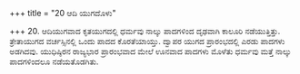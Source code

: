 +++
title = "20 ಆದಿ ಯುಗದೊಳು"

+++
20. ಆದಿಯುಗವಾದ ಕೃತಯುಗದಲ್ಲಿ ಧರ್ಮವು ನಾಲ್ಕು ಪಾದಗಳಿಂದ ದೃಢವಾಗಿ ಕಾಲೂರಿ ನಡೆಯುತ್ತಿತ್ತು. ತ್ರೇತಾಯುಗದ ವರ್ಚಸ್ಸಿನಲ್ಲಿ ಒಂದು ಪಾದದ ಕೊರತೆಯಾಯ್ತು. ದ್ವಾಪರ ಯುಗದ ಪ್ರಾರಂಭದಲ್ಲಿ ಎರಡು ಪಾದಗಳು ಅಡಗಿದವು. ಯುಧಿಷ್ಠಿರನ ರಾಜ್ಯಭಾರ ಪ್ರಾರಂಭವಾದ ಮೇಲೆ ಊನವಾದ ಪಾದಗಳು ಮೊಳೆತು ಧರ್ಮವು ಮತ್ತೆ ನಾಲ್ಕು ಪಾದಗಳಿಂದಲೂ ನಡೆಯತೊಡಗಿತು.